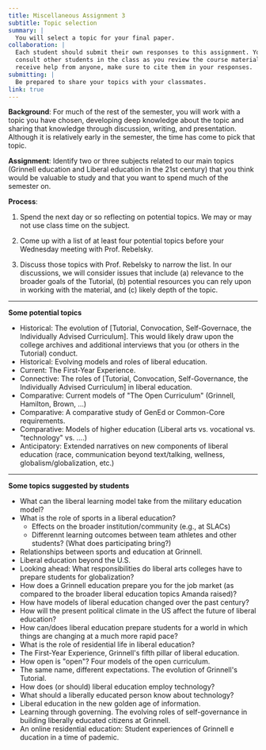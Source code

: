 ```yaml
---
title: Miscellaneous Assignment 3
subtitle: Topic selection
summary: |
  You will select a topic for your final paper.
collaboration: |
  Each student should submit their own responses to this assignment. You may
  consult other students in the class as you review the course materials. If you
  receive help from anyone, make sure to cite them in your responses. 
submitting: |
  Be prepared to share your topics with your classmates.
link: true
---
```

**Background**: For much of the rest of the semester, you will work
with a topic you have chosen, developing deep knowledge about the topic
and sharing that knowledge through discussion, writing, and presentation.
Although it is relatively early in the semester, the time has come to
pick that topic.

**Assignment**: Identify two or three subjects related to our main
topics (Grinnell education and Liberal education in the 21st century)
that you think would be valuable to study and that you want to spend
much of the semester on.

**Process**:

1. Spend the next day or so reflecting on potential topics.  We may
or may not use class time on the subject.

2. Come up with a list of at least four potential topics before your
Wednesday meeting with Prof. Rebelsky.

3. Discuss those topics with Prof. Rebelsky to narrow the list.  In
our discussions, we will consider issues that include (a) relevance
to the broader goals of the Tutorial, (b) potential resources you can
rely upon in working with the material, and (c) likely depth of
the topic.

---

**Some potential topics**

* Historical: The evolution of \[Tutorial, Convocation, Self-Governace, the Individually Advised Curriculum\].  This would likely draw upon the college archives and additional interviews that you (or others in the Tutorial) conduct.
* Historical: Evolving models and roles of liberal education.
* Current: The First-Year Experience.
* Connective: The roles of \[Tutorial, Convocation, Self-Governance, the Individually Advised Curriculum\] in liberal education.
* Comparative: Current models of "The Open Curriculum" (Grinnell, Hamilton, Brown, ...)
* Comparative: A comparative study of GenEd or Common-Core requirements.
* Comparative: Models of higher education (Liberal arts vs. vocational
  vs. "technology" vs. ....)
* Anticipatory: Extended narratives on new components of liberal
  education (race, communication beyond text/talking, wellness,
  globalism/globalization, etc.)

---

**Some topics suggested by students**

* What can the liberal learning model take from the military education model?
* What is the role of sports in a liberal education?
    * Effects on the broader institution/community (e.g., at SLACs)
    * Differennt learning outcomes between team athletes and other
      students?  (What does participating bring?)
* Relationships between sports and education at Grinnell.
* Liberal education beyond the U.S.
* Looking ahead: What responsibilities do liberal arts colleges have to
  prepare students for globalization?
* How does a Grinnell education prepare you for the job market (as compared
  to the broader liberal education topics Amanda raised)?
* How have models of liberal education changed over the past century?
* How will the present political climate in the US affect the future
  of liberal education?
* How can/does liberal education prepare students for a world in which
  things are changing at a much more rapid pace?
* What is the role of residential life in liberal education?
* The First-Year Experience, Grinnell's fifth pillar of liberal education.
* How open is "open"?  Four models of the open curriculum.
* The same name, different expectations.  The evolution of Grinnell's
  Tutorial.
* How does (or should) liberal education employ technology?
* What should a liberally educated person know about technology?
* Liberal education in the new golden age of information.
* Learning through governing.  The evolving roles of self-governance in building liberally educated citizens at Grinnell.
* An online residential education: Student experiences of Grinnell e ducation in a time of pademic.

